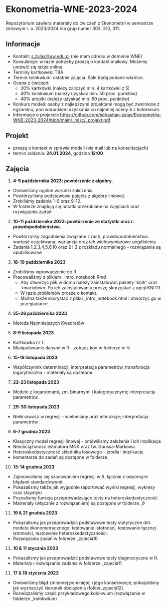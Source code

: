 # Ekonometria-WNE-2023-2024
Repozytorium zawiera materiały do ćwiczeń z Ekonometrii w semestrze zimowym r. a. 2023/2024 dla grup numer 303, 310, 311.

## Informacje
- Kontakt: s.zalas@uw.edu.pl (nie mam adresu w domenie WNE)
- Konsulatcje: w razie potrzeby proszę o kontakt mailowy. Możemy umówić się także online.
- Terminy kartkówek: TBA
- Termin kolokwium: ostatnie zajęcia. Sale będą podane wkrótce.
- Ocena z ćwiczeń:
  - 20% kartkówki (należy zaliczyć min. 4 kartkówki z 5)
  - 40% kolokwium (należy uzyskać min. 50 proc. punktów)
  - 40% projekt (należy uzyskać min. 50 proc. punktów)
- Konkurs modeli: osoby z najlepszymi projektami mogą być zwolnione z egzaminu, pod warunkiem uzyskania co najmniej oceny 4 z kolokwium.
- Informacje o projekcie https://github.com/sebastian-zalas/Ekonometria-WNE-2023-2024/blob/main/_misc/_projekt.pdf

## Projekt
- proszę o kontakt w sprawie modeli (via mail lub na konsultacjach)
- termin oddania: **24.01.2024**, godzina **12:00**

## Zajęcia
1. **4-5 października 2023: powtórzenie z algebry.**
  - Omówiliśmy ogólne warunki zaliczenia.
  - Powtórzyliśmy podstawowe pojęcia z algebry liniowej.
  - Zrobiliśmy zadania 1-6 oraz 9-12.
  - W folderze znajdują się notatki przerabiane na zajęciach oraz rozwiązania zadań.

2. **10-11 października 2023: powtórzenie ze statystki oraz r. prawdopodobieństwa.**
  - Powtórzyliśy zagadnienia związane z rach, prawdopodobieństwa: wartość oczekiwana, wariancja  oraz ich wielowymiarowe uogólnienia
  - Zadania 1,2,3,4,5,6,10 oraz 2 i 3 z rozkładu normalnego - rozwiązania są opublikowane

3. **18-19 października 2023**
  - Zrobiliśmy wprowadzenie do R.
  - Pracowaliśmy z plikiem _intro_notebook.Rmd
    - Aby otworzyć plik w domu należy zainstalować pakiety 'knitr' oraz 'rmarkdown. Po ich zainstalowaniu proszę skorzystać z opcji KNITR.
    - W razie problemów prosze o kontakt.
    - Można także skorystać z pliku _intro_notebook.html i otworzyć go w przeglądarce.

4. **25-26 października 2023**
  - Metoda Najmniejszych Kwadratów

5. **8-9 listopada 2023**
  - Kartkówka nr 1.
  - Manipulowanie danymi w R - zobacz kod w folderze nr 5.

6. **15-16 listopada 2023**
  - Współczynnik determinacji, interpratacja parametrów, transforacja logarytmiczna - materiały są dostepne.

7. **22-23 listopada 2023**
  - Modele z logarytmami, zm. binarnymi i kategorycznymi; interpretacja parametrów.

7. **29-30 listopada 2023**
  - Nieliniowość w regresji - wielomiany oraz interakcje; interpretacja parametrów.

9. **6-7 grudnia 2023**
  - Klasyczny model regresji linowej - omówilismy założenia i ich implikacje
  - Nieobciążoność estmatora MNK oraz tw. Gaussa-Markowa.
  - Heteroskedastyczność składnika losowego - źródła i implikacje.
  - komentarze do zadań są dostępne w folderze.

10. **13-14 grudnia 2023**
  - Zajmowaliśmy się szacowaniem regresji w R, łącznie z odpornymi błędami standardowymi
  - Pokazalismy także jak wygodnie raportować wyniki regresji, wykresy oraz staystyki
  - Poznalismy funkcje przeprowadzające testy na heteroskedastyczność  
  - Matreriały (włącznie z rozwiązaniem) są dostępne w folderze _9

11. **19 & 21 grudnia 2023**
  - Pokazalismy jak przeprowadzić podstawowe testy statytyczne dot. modelu ekonometrycznego: testowanie istotności, testowanie łącznej istotności, testowanie heteroskedastyczności.
  - Rozwiązania zadań w folderze _zajecia10

11. **10 & 11 stycznia 2023**
  - Pokazalismy jak przeprowadzić podstawowe testy diagnostyczne w R.
  - Materiały i rozwiązanie zadania w folderze _zajecia11

11. **17 & 18 stycznia 2023**
  - Omówiliśmy błąd zmiennej pominiętej i jego konsekwecje; pokazaliśmy jak wyznaczyć kierunek obciążenia (folder_zajecia12).
  - Rozwiązaliśmy część przykładowego kolokwium (rozwiązania w folderze _kolokwium)

  
